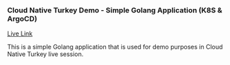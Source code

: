 ### Cloud Native Turkey Demo - Simple Golang Application (K8S & ArgoCD)

[Live Link](https://www.youtube.com/watch?v=zjfcn2BfCFo)

This is a simple Golang application that is used for demo purposes in Cloud Native Turkey live session.  
